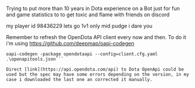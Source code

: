 Trying to put more than 10 years in Dota experience on a Bot just for fun and game statistics to to get toxic and flame with friends on discord 


my player id 98436229 lets go 1v1 only mid pudge i dare you

Remember to refresh the OpenDota API client every now and then. To do it i'm using https://github.com/deepmap/oapi-codegen

```oapi-codegen -package opendotaapi --config=types.cfg.yaml .\openapitools.json
oapi-codegen -package opendotaapi --config=client.cfg.yaml .\openapitools.json```

Direct [link](https://api.opendota.com/api) to Dota OpenApi could be used but the spec may have some errors depending on the version, in my case i downloaded the last one an corrected it manually.